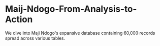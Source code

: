 # Maij-Ndogo-From-Analysis-to-Action
We dive into Maji Ndogo's expansive database containing 60,000 records spread across various tables.
